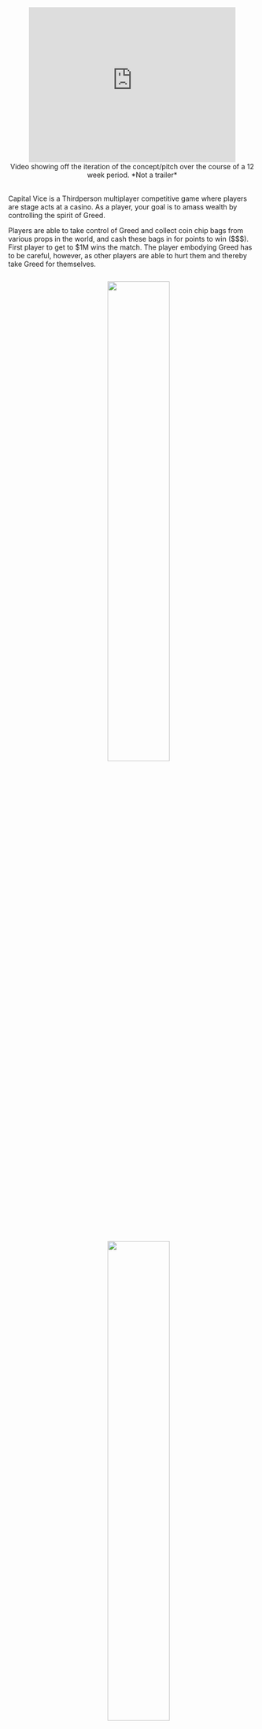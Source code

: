
<center>
<iframe
    src="https://www.youtube.com/embed/hMgn33K53CA"
    frameborder="0"
    allow="accelerometer; autoplay; encrypted-media; gyroscope; picture-in-picture"
    allowfullscreen
    width="420" height="315"
></iframe>
<center>
Video showing off the iteration of the concept/pitch over the course of a 12 week period. *Not a trailer*
</center>
</center>

<br>

Capital Vice is a Thirdperson multiplayer competitive game where players are stage acts at a casino. As a player, your
goal is to amass wealth by controlling the spirit of Greed.

Players are able to take control of Greed and collect coin chip bags from various props in the world, and cash these
bags in for points to win ($$$). First player to get to $1M wins the match. The player embodying Greed has to be careful,
however, as other players are able to hurt them and thereby take Greed for themselves.

<div style="padding: 10pt; width: 100%;">
<center>
<img
    style="width: 50%;"
    src='${PATH_MARKDOWN}/images/greed_roar.gif'
/>
<img
    style="width: 50%;"
    src='${PATH_MARKDOWN}/images/greed_death.gif'
/>
</center>
</div>

